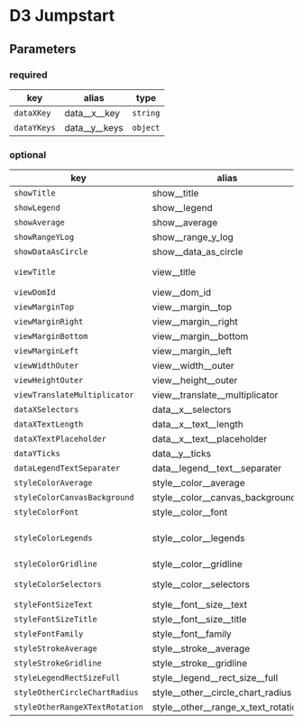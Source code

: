 # D3 Jumpstart

## Parameters
### required
| key  | alias  | type  |
|---|---|---|
| ```dataXKey``` | data__x__key | ```string```  |
| ```dataYKeys``` | data__y__keys | ```object```  |


### optional
| key  | alias  | type  | default |
|---|---|---|---|
| ```showTitle``` | show__title | ```boolean```  | true  |
| ```showLegend``` | show__legend | ```boolean```  | true  |
| ```showAverage``` | show__average | ```boolean```  | true  |
| ```showRangeYLog``` | show__range_y_log | ```boolean```  | false  |
| ```showDataAsCircle``` | show__data_as_circle | ```boolean```  | false  |
| ```viewTitle``` | view__title | ```string```  | "D3 Jumpstart"  |
| ```viewDomId``` | view__dom_id | ```string```  | "d3Jumpstart"  |
| ```viewMarginTop``` | view__margin__top | ```number```  | 20  |
| ```viewMarginRight``` | view__margin__right | ```number```  | 40  |
| ```viewMarginBottom``` | view__margin__bottom | ```number```  | 100  |
| ```viewMarginLeft``` | view__margin__left | ```number```  | 60  |
| ```viewWidthOuter``` | view__width__outer | ```number```  | 600  |
| ```viewHeightOuter``` | view__height__outer | ```number```  | 300  |
| ```viewTranslateMultiplicator``` | view__translate__multiplicator | ```number```  | 1.5  |
| ```dataXSelectors``` | data__x__selectors | ```array(ykeys)```  | []  |
| ```dataXTextLength``` | data__x__text__length | ```number```  | 25  |
| ```dataXTextPlaceholder``` | data__x__text__placeholder | ```string```  | "..."  |
| ```dataYTicks``` | data__y__ticks | ```number```  | 5  |   |
| ```dataLegendTextSeparater``` | data__legend__text__separater | ```string```  | "_"  |
| ```styleColorAverage``` | style__color__average | ```string```  | "#000000"  |
| ```styleColorCanvasBackground``` | style__color__canvas_background | ```string```  | none  |
| ```styleColorFont``` | style__color__font | ```string```  | "#000000"  |
| ```styleColorLegends``` | style__color__legends | ```array(hex)```  | ["#5186EC", "#D95040", "#F2BD42"]  |
| ```styleColorGridline``` | style__color__gridline | ```string```  | "#E5E5E5"  |
| ```styleColorSelectors``` | style__color__selectors | ```array(hex)```  | ["#EE752F", "#5186EC"] |
| ```styleFontSizeText``` | style__font__size__text | ```number```  | 10  |
| ```styleFontSizeTitle``` | style__font__size__title | ```number```  | 18  |
| ```styleFontFamily``` | style__font__family | ```string```  | "arial"  |
| ```styleStrokeAverage``` | style__stroke__average | ```number```  | 2  |
| ```styleStrokeGridline``` | style__stroke__gridline | ```number```  | 2  |
| ```styleLegendRectSizeFull``` | style__legend__rect_size__full | ```number```  | 16  |
| ```styleOtherCircleChartRadius``` | style__other__circle_chart_radius | ```number```  | 4  |
| ```styleOtherRangeXTextRotation``` | style__other__range_x_text_rotation | ```number```  | -45  |
